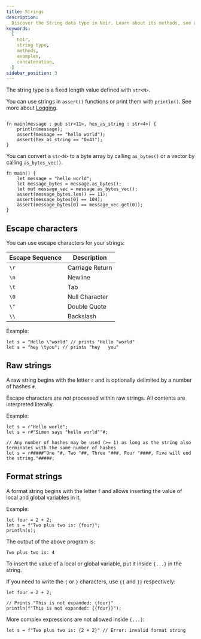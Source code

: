```yaml
---
title: Strings
description:
  Discover the String data type in Noir. Learn about its methods, see real-world examples, and understand how to effectively manipulate and use Strings in Noir.
keywords:
  [
    noir,
    string type,
    methods,
    examples,
    concatenation,
  ]
sidebar_position: 3
---
```



The string type is a fixed length value defined with `str<N>`.

You can use strings in `assert()` functions or print them with
`println()`. See more about [Logging](../../standard_library/logging.md).

```noir

fn main(message : pub str<11>, hex_as_string : str<4>) {
    println(message);
    assert(message == "hello world");
    assert(hex_as_string == "0x41");
}
```

You can convert a `str<N>` to a byte array by calling `as_bytes()`
or a vector by calling `as_bytes_vec()`.

```noir
fn main() {
    let message = "hello world";
    let message_bytes = message.as_bytes();
    let mut message_vec = message.as_bytes_vec();
    assert(message_bytes.len() == 11);
    assert(message_bytes[0] == 104);
    assert(message_bytes[0] == message_vec.get(0));
}
```

## Escape characters

You can use escape characters for your strings:

| Escape Sequence | Description     |
|-----------------|-----------------|
| `\r`            | Carriage Return |
| `\n`            | Newline         |
| `\t`            | Tab             |
| `\0`            | Null Character  |
| `\"`            | Double Quote    |
| `\\`            | Backslash       |

Example:

```noir
let s = "Hello \"world" // prints "Hello "world"
let s = "hey \tyou"; // prints "hey   you"
```

## Raw strings

A raw string begins with the letter `r` and is optionally delimited by a number of hashes `#`.

Escape characters are *not* processed within raw strings. All contents are interpreted literally.

Example:

```noir
let s = r"Hello world";
let s = r#"Simon says "hello world""#;

// Any number of hashes may be used (>= 1) as long as the string also terminates with the same number of hashes
let s = r#####"One "#, Two "##, Three "###, Four "####, Five will end the string."#####;
```

## Format strings

A format string begins with the letter `f` and allows inserting the value of local and global variables in it.

Example:

```noir
let four = 2 + 2;
let s = f"Two plus two is: {four}";
println(s);
```

The output of the above program is:

```text
Two plus two is: 4
```

To insert the value of a local or global variable, put it inside `{...}` in the string.

If you need to write the `{` or `}` characters, use `{{` and `}}` respectively:

```noir
let four = 2 + 2;

// Prints "This is not expanded: {four}"
println(f"This is not expanded: {{four}}");
```

More complex expressions are not allowed inside `{...}`:

```noir
let s = f"Two plus two is: {2 + 2}" // Error: invalid format string
```
